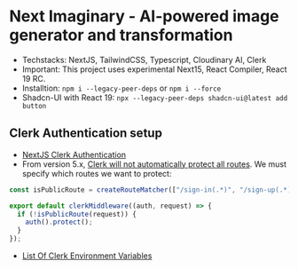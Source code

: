 # Next Imaginary - AI-powered image generator and transformation

- Techstacks: NextJS, TailwindCSS, Typescript, Cloudinary AI, Clerk
- Important: This project uses experimental Next15, React Compiler, React 19 RC.
- Installtion: `npm i --legacy-peer-deps` or `npm i --force`
- Shadcn-UI with React 19: `npx --legacy-peer-deps shadcn-ui@latest add button`

## Clerk Authentication setup

- [NextJS Clerk Authentication](https://clerk.com/docs/quickstarts/nextjs)
- From version 5.x, [Clerk will not automatically protect all routes](https://clerk.com/docs/references/nextjs/clerk-middleware#protect-all-routes). We must specify which routes we want to protect:

```ts
const isPublicRoute = createRouteMatcher(["/sign-in(.*)", "/sign-up(.*)"]);

export default clerkMiddleware((auth, request) => {
  if (!isPublicRoute(request)) {
    auth().protect();
  }
});
```

- [List Of Clerk Environment Variables](https://clerk.com/docs/deployments/clerk-environment-variables#sign-in-and-sign-up-redirects)
